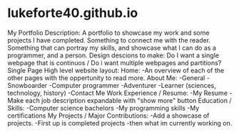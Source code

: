 # lukeforte40.github.io
My Portfolio
Description:
  A portfolio to showcase my work and some projects I have completed.
  Something to connect me with the reader.
  Something that can portray my skills, and showcase what I can do as a programmer, and a person.
Design descions to make:
  Do I want a single webpage that is continuos / Do i want multiple webpages and partitions?
    Single Page
High level website layout:
  Home: 
    -An overview of each of the other pages with the oppertunity to read more.
  About Me:
    -General
    -Snowboarder
    -Computer programmer
    -Adventurer
    -Learner (sciences, technology, history)
    -Contact Me
  Work Experience / Resume:
    -My Resume
    -Make each job description expandable with "show more" button
  Education / Skills:
    -Computer science bachelors
    -My programming skills
    -My certifications
  My Projects / Major Contributions:
    -Add a showcase of projects.
    -First up is completed projects
    -then what im currently working on.
